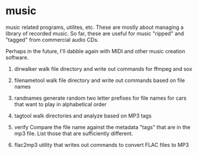 # music
music related programs, utilites, etc. 
These are mostly about managing a library of recorded music.
So far, these are useful for music "ripped" and "tagged" from
commercial audio CDs.

Perhaps in the future, I'll dabble again with MIDI and other music creation software.

1. dirwalker walk file directory and write out commands for ffmpeg and sox

2. filenametool walk file directory and write out commands based on file names

3.  randnames generate random two letter prefixes for file names
for cars that want to play in alphabetical order
 
4.  tagtool walk directories and analyze based on MP3 tags
 
5. verify Compare the file name against the metadata "tags" that are in the mp3 file.
List those that are sufficiently different.

6. flac2mp3 utility that writes out commands to convert FLAC files to MP3


